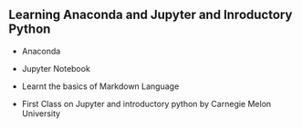 ## Learning Anaconda and Jupyter and Inroductory Python
+ Anaconda
- Jupyter Notebook
* Learnt the basics of Markdown Language
+ First Class on Jupyter and introductory python by Carnegie Melon University
